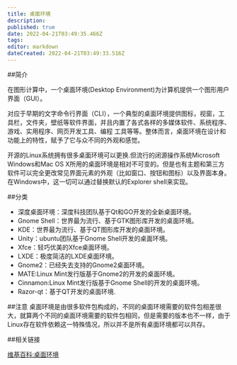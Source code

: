 ```yaml
---
title: 桌面环境
description: 
published: true
date: 2022-04-21T03:49:35.466Z
tags: 
editor: markdown
dateCreated: 2022-04-21T03:49:33.516Z
---
```




##简介

在图形计算中，一个桌面环境(Desktop Environment)为计算机提供一个图形用户界面（GUI）。

对应于早期的文字命令行界面（CLI），一个典型的桌面环境提供图标，视窗，工具栏，文件夹，壁纸等软件界面，并且内置了各式各样的多媒体软件、系统程序、游戏、实用程序、网页开发工具、编程 工具等等。整体而言，桌面环境在设计和功能上的特性，赋予了它与众不同的外观和感觉。

开源的Linux系统拥有很多桌面环境可以更换.但流行的闭源操作系统Microsoft Windows和Mac OS X所用的桌面环境是相对不可变的。但是也有主题和第三方软件可以完全更改常见界面元素的外观（比如窗口、按钮和图标）以及界面本身。在Windows中，这一切可以通过替换默认的Explorer shell来实现。

##分类

- 深度桌面环境：深度科技团队基于Qt和GO开发的全新桌面环境。
- Gnome Shell：世界最为流行、基于GTK图形库开发的桌面环境。
- KDE：世界最为流行、基于QT图形库开发的桌面环境。
- Unity：ubuntu团队基于Gnome Shell开发的桌面环境。
- Xfce：轻巧优美的Xfce桌面环境。
- LXDE：极度简洁的LXDE桌面环境。
- Gnome2：已经失去支持的Gnome2桌面环境。
- MATE:Linux Mint发行版基于Gnome2的开发的桌面环境。
- Cinnamon:Linux Mint发行版基于Gnome Shell的开发的桌面环境。
- Razor-qt：基于QT开发的桌面环境.

##注意
桌面环境是由很多软件包构成的，不同的桌面环境需要的软件包相差很大，就算两个不同的桌面环境需要的软件包相同，但是需要的版本也不一样，由于Linux存在软件依赖这一特殊情况，所以并不是所有桌面环境都可以共存。

##相关链接

[维基百科:桌面环境](http://zh.wikipedia.org/wiki/%E6%A1%8C%E9%9D%A2%E7%8E%AF%E5%A2%83)